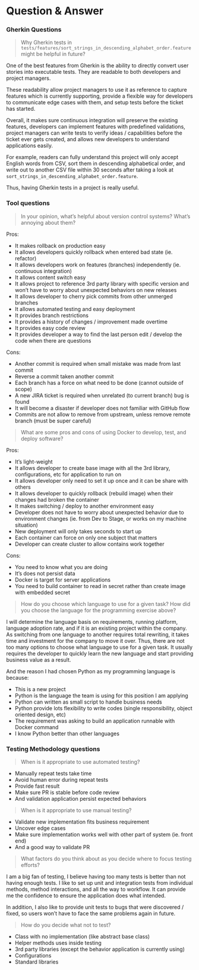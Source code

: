 # Question & Answer

###  **Gherkin Questions**
> Why Gherkin tests in `tests/features/sort_strings_in_descending_alphabet_order.feature` might be helpful in future?

One of the best features from Gherkin is the ability to directly convert user stories into executable tests.  They are readable to both developers and project managers.  

These readability allow project managers to use it as reference to capture features which is currently supporting, provide a flexible way for developers to communicate edge cases with them, and setup tests before the ticket has started. 

Overall, it makes sure continuous integration will preserve the existing features, developers can implement features with predefined validations, project managers can write tests to verify ideas / capabilities before the ticket ever gets created, and allows new developers to understand applications easily.

For example, readers can fully understand this project will only accept English words from CSV, sort them in descending alphabetical order,  and write out to another CSV file within 30 seconds after taking a look at `sort_strings_in_descending_alphabet_order.feature`.  

Thus, having Gherkin tests in a project is really useful.


### **Tool questions**
> In your opinion, what’s helpful about version control systems? What’s annoying about them?

Pros:
- It makes rollback on production easy
- It allows developers quickly rollback when entered bad state (ie. refactor)
- It allows developers work on features (branches) independently (ie. continuous integration)
- It allows content switch easy
- It allows project to reference 3rd party library with specific version and won’t have to worry about unexpected behaviors on new releases
- It allows developer to cherry pick commits from other unmerged branches
- It allows automated testing and easy deployment
- It provides branch restrictions
- It provides a history of changes / improvement made overtime
- It provides easy code review
- It provides developer a way to find the last person edit / develop the code when there are questions

Cons:
- Another commit is required when small mistake was made from last commit
- Reverse a commit taken another commit
- Each branch has a force on what need to be done (cannot outside of scope)
- A new JIRA ticket is required when unrelated (to current branch) bug is found
- It will become a disaster if developer does not familiar with GitHub flow
- Commits are not allow to remove from upstream, unless remove remote branch (must be super careful)


> What are some pros and cons of using Docker to develop, test, and deploy software?

Pros:
- It’s light-weight
- It allows developer to create base image with all the 3rd library, configurations, etc for application to run on
- It allows developer only need to set it up once and it can be share with others
- It allows developer to quickly rollback (rebuild image) when their changes had broken the container
- It makes switching / deploy to another environment easy
- Developer does not have to worry about unexpected behavior due to environment changes (ie. from Dev to Stage, or works on my machine situation)
- New deployment will only takes seconds to start up
- Each container can force on only one subject that matters
- Developer can create cluster to allow contains work together

Cons:
- You need to know what you are doing
- It’s does not persist data
- Docker is target for server applications
- You need to build container to read in secret rather than create image with embedded secret

> How do you choose which language to use for a given task? How did you choose the language for the programming exercise above?

I will determine the language basis on requirements, running platform, language adoption rate, and if it is an existing project within the company.  As switching from one language to another requires total rewriting, it takes time and investment for the company to move it over.  Thus, there are not too many options to choose what language to use for a given task.  It usually requires the developer to quickly learn the new language and start providing business value as a result.

And the reason I had chosen Python as my programming language is because:
- This is a new project
- Python is the language the team is using for this position I am applying
- Python can written as small script to handle business needs
- Python provide lots flexibility to write codes (single responsibility, object oriented design, etc)
- The requirement was asking to build an application runnable with Docker command
- I know Python better than other languages 


### **Testing Methodology questions**

> When is it appropriate to use automated testing? 

- Manually repeat tests take time
- Avoid human error during repeat tests
- Provide fast result
- Make sure PR is stable before code review
- And validation application persist expected behaviors

> When is it appropriate to use manual testing?

- Validate new implementation fits business requirement
- Uncover edge cases
- Make sure implementation works well with other part of system (ie. front end)
- And a good way to validate PR

> What factors do you think about as you decide where to focus testing efforts? 

I am a big fan of testing, I believe having too many tests is better than not having enough tests.  I like to set up unit and integration tests from individual methods, method interactions, and all the way to workflow.   It can provide me the confidence to ensure the application does what intended.

In addition, I also like to provide unit tests to bugs that were discovered / fixed, so users won’t have to face the same problems again in future.    

> How do you decide what not to test?

- Class with no implementation (like abstract base class) 
- Helper methods uses inside testing
- 3rd party libraries (except the behavior application is currently using)
- Configurations 
- Standard libraries
